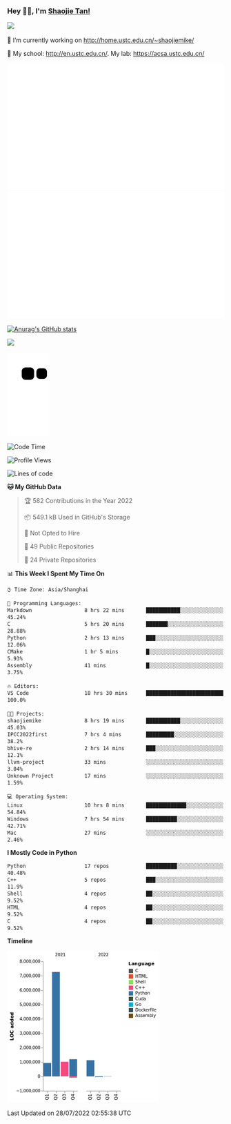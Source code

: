 

<!--
**Kirrito-k423/Kirrito-k423** is a ✨ _special_ ✨ repository because its `README.md` (this file) appears on your GitHub profile.

Here are some ideas to get you started:

- 🔭 I’m currently working on ...
- 🌱 I’m currently learning ...
- 👯 I’m looking to collaborate on ...
- 🤔 I’m looking for help with ...
- 💬 Ask me about ...
- 📫 How to reach me: ...
- 😄 Pronouns: ...
- ⚡ Fun fact: ...
-->
### Hey 👋🏽, I'm [Shaojie Tan!](http://home.ustc.edu.cn/~shaojiemike/about)

![](https://visitor-badge.glitch.me/badge?page_id=Kirrito-k423.Kirrito-k423)

🔭 I’m currently working on http://home.ustc.edu.cn/~shaojiemike/

👯 My school: http://en.ustc.edu.cn/. My lab: https://acsa.ustc.edu.cn/

![](https://github.com/Kirrito-k423/github-stats/blob/master/generated/overview.svg)
![](https://github.com/Kirrito-k423/github-stats/blob/master/generated/languages.svg)

[![Anurag's GitHub stats](https://github-readme-stats.vercel.app/api?username=Kirrito-k423&theme=flag-india&show_icons=true&hide=stars,prs,issues,contribs)](https://github.com/anuraghazra/github-readme-stats)

![](https://github-profile-summary-cards.vercel.app/api/cards/profile-details?username=Kirrito-k423&theme=vue)

![snake gif](https://github.com/Kirrito-k423/Kirrito-k423/blob/output/github-contribution-grid-snake.svg)

<!--START_SECTION:waka-->
![Code Time](http://img.shields.io/badge/Code%20Time-0%20secs-blue)

![Profile Views](http://img.shields.io/badge/Profile%20Views-0-blue)

![Lines of code](https://img.shields.io/badge/From%20Hello%20World%20I%27ve%20Written-11%20Million%20lines%20of%20code-blue)

**🐱 My GitHub Data** 

> 🏆 582 Contributions in the Year 2022
 > 
> 📦 549.1 kB Used in GitHub's Storage 
 > 
> 🚫 Not Opted to Hire
 > 
> 📜 49 Public Repositories 
 > 
> 🔑 24 Private Repositories  
 > 
📊 **This Week I Spent My Time On** 

```text
⌚︎ Time Zone: Asia/Shanghai

💬 Programming Languages: 
Markdown                 8 hrs 22 mins       ███████████░░░░░░░░░░░░░░   45.24% 
C                        5 hrs 20 mins       ███████░░░░░░░░░░░░░░░░░░   28.88% 
Python                   2 hrs 13 mins       ███░░░░░░░░░░░░░░░░░░░░░░   12.06% 
CMake                    1 hr 5 mins         █░░░░░░░░░░░░░░░░░░░░░░░░   5.93% 
Assembly                 41 mins             █░░░░░░░░░░░░░░░░░░░░░░░░   3.75%

🔥 Editors: 
VS Code                  18 hrs 30 mins      █████████████████████████   100.0%

🐱‍💻 Projects: 
shaojiemike              8 hrs 19 mins       ███████████░░░░░░░░░░░░░░   45.03% 
IPCC2022first            7 hrs 4 mins        █████████░░░░░░░░░░░░░░░░   38.2% 
bhive-re                 2 hrs 14 mins       ███░░░░░░░░░░░░░░░░░░░░░░   12.1% 
llvm-project             33 mins             ░░░░░░░░░░░░░░░░░░░░░░░░░   3.04% 
Unknown Project          17 mins             ░░░░░░░░░░░░░░░░░░░░░░░░░   1.59%

💻 Operating System: 
Linux                    10 hrs 8 mins       █████████████░░░░░░░░░░░░   54.84% 
Windows                  7 hrs 54 mins       ██████████░░░░░░░░░░░░░░░   42.71% 
Mac                      27 mins             ░░░░░░░░░░░░░░░░░░░░░░░░░   2.46%

```

**I Mostly Code in Python** 

```text
Python                   17 repos            ██████████░░░░░░░░░░░░░░░   40.48% 
C++                      5 repos             ███░░░░░░░░░░░░░░░░░░░░░░   11.9% 
Shell                    4 repos             ██░░░░░░░░░░░░░░░░░░░░░░░   9.52% 
HTML                     4 repos             ██░░░░░░░░░░░░░░░░░░░░░░░   9.52% 
C                        4 repos             ██░░░░░░░░░░░░░░░░░░░░░░░   9.52%

```


**Timeline**

![Chart not found](https://raw.githubusercontent.com/Kirrito-k423/Kirrito-k423/main/charts/bar_graph.png) 


 Last Updated on 28/07/2022 02:55:38 UTC
<!--END_SECTION:waka-->


